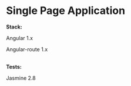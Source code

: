 # Single Page Application

<b>Stack:</b>

Angular 1.x

Angular-route 1.x <br /><br />

<b>Tests:</b>

Jasmine 2.8

